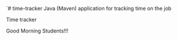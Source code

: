 `# time-tracker
Java (Maven) application for tracking time on the job

Time tracker

Good Morning Students!!!
